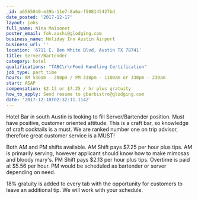 ```yaml
---
_id: a6565040-e39b-11e7-8a6a-f508145427bd
date_posted: '2017-12-17'
layout: jobs
full_name: Nina Maisonet
poster_email: foh.aushi@glodging.com
business_name: Holiday Inn Austin Airport
business_url: ''
location: '6711 E. Ben White Blvd, Austin TX 78741'
title: Server/Bartender
category: hotel
qualifications: "TABC\r\nFood Handling Certification"
job_type: part_time
hours: AM 530am - 200pm / PM 330pm - 1100am or 330pm - 230am
start: ASAP
compensation: $2.13 or $7.25 / hr plus gratuity
how_to_apply: Send resume to gbarbistro@glodging.com
date: '2017-12-18T02:32:11.114Z'
---
```

Hotel Bar in south Austin is looking to fill Server/Bartender position. Must have positive, customer oriented attitude. This is a craft bar, so knowledge of craft cocktails is a must. We are ranked number one on trip advisor, therefore great customer service is a MUST!

Both AM and PM shifts available. AM Shift pays $7.25 per hour plus tips. AM is primarily serving, however applicant should know how to make mimosas and bloody mary's. PM Shift pays $2.13 per hour plus tips. Overtime is paid at $5.56 per hour. PM would be scheduled as bartender or server depending on need. 

18% gratuity is added to every tab with the opportunity for customers to leave an additional tip. We will work with your schedule.
